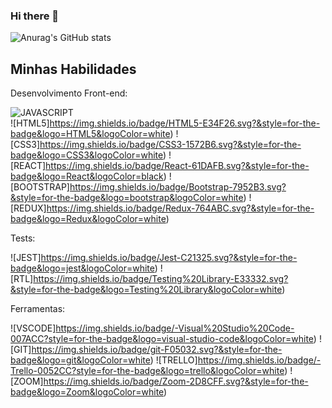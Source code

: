 ### Hi there 👋

![Anurag's GitHub stats](https://github-readme-stats.vercel.app/api?username=Glaucoed&show_icons=true&theme=dark)

## Minhas Habilidades

Desenvolvimento Front-end:

  ![JAVASCRIPT](https://img.shields.io/badge/JavaScript-F7DF1E.svg?&style=for-the-badge&logo=JavaScript&logoColor=black)  
  ![HTML5]https://img.shields.io/badge/HTML5-E34F26.svg?&style=for-the-badge&logo=HTML5&logoColor=white)
  ![CSS3]https://img.shields.io/badge/CSS3-1572B6.svg?&style=for-the-badge&logo=CSS3&logoColor=white)
  ![REACT]https://img.shields.io/badge/React-61DAFB.svg?&style=for-the-badge&logo=React&logoColor=black)
  ![BOOTSTRAP]https://img.shields.io/badge/Bootstrap-7952B3.svg?&style=for-the-badge&logo=bootstrap&logoColor=white)
  ![REDUX]https://img.shields.io/badge/Redux-764ABC.svg?&style=for-the-badge&logo=Redux&logoColor=white)
  
<!-- **Desenvolvimento Front-end:** -->
  
Tests:

![JEST]https://img.shields.io/badge/Jest-C21325.svg?&style=for-the-badge&logo=jest&logoColor=white)
![RTL]https://img.shields.io/badge/Testing%20Library-E33332.svg?&style=for-the-badge&logo=Testing%20Library&logoColor=white)

Ferramentas:

  ![VSCODE]https://img.shields.io/badge/-Visual%20Studio%20Code-007ACC?style=for-the-badge&logo=visual-studio-code&logoColor=white)
  ![GIT]https://img.shields.io/badge/git-F05032.svg?&style=for-the-badge&logo=git&logoColor=white)
  ![TRELLO]https://img.shields.io/badge/-Trello-0052CC?style=for-the-badge&logo=trello&logoColor=white)
  ![ZOOM]https://img.shields.io/badge/Zoom-2D8CFF.svg?&style=for-the-badge&logo=Zoom&logoColor=white)
 
